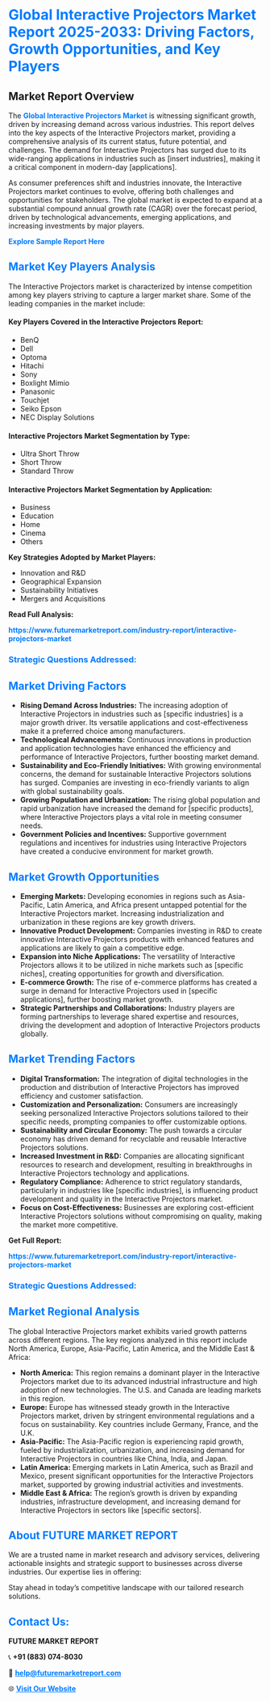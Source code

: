 <h1 style="color: #007BFF;">Global Interactive Projectors Market Report 2025-2033: Driving Factors, Growth Opportunities, and Key Players</h1>

<section id="overview">
<h2>Market Report Overview</h2>
<p>The <a href="https://www.futuremarketreport.com/industry-report/interactive-projectors-market" style="color: #007BFF; text-decoration: none;"><strong>Global Interactive Projectors Market</strong></a> is witnessing significant growth, driven by increasing demand across various industries. This report delves into the key aspects of the Interactive Projectors market, providing a comprehensive analysis of its current status, future potential, and challenges. The demand for Interactive Projectors has surged due to its wide-ranging applications in industries such as [insert industries], making it a critical component in modern-day [applications].</p>
<p>As consumer preferences shift and industries innovate, the Interactive Projectors market continues to evolve, offering both challenges and opportunities for stakeholders. The global market is expected to expand at a substantial compound annual growth rate (CAGR) over the forecast period, driven by technological advancements, emerging applications, and increasing investments by major players.</p>
</section>

<section id="overview">
<p><a href="https://www.futuremarketreport.com/request-sample/reportId=107118" style="color: #007BFF; text-decoration: none;"><strong>Explore Sample Report Here</strong></a></p>
</section>

<section id="key-players">
<h2 style="color: #007BFF;">Market Key Players Analysis</h2>
<p>The Interactive Projectors market is characterized by intense competition among key players striving to capture a larger market share. Some of the leading companies in the market include:</p>
<h4>Key Players Covered in the Interactive Projectors Report:</h4>
<ul><li>BenQ</li><li>Dell</li><li>Optoma</li><li>Hitachi</li><li>Sony</li><li>Boxlight Mimio</li><li>Panasonic</li><li>Touchjet</li><li>Seiko Epson</li><li>NEC Display Solutions</li></ul>
<h4>Interactive Projectors Market Segmentation by Type:</h4>
<ul><li>Ultra Short Throw</li><li>Short Throw</li><li>Standard Throw</li></ul>

<h4>Interactive Projectors Market Segmentation by Application:</h4>
<ul><li>Business</li><li>Education</li><li>Home</li><li>Cinema</li><li>Others</li></ul>
<p><strong>Key Strategies Adopted by Market Players:</strong></p>
<ul>
<li>Innovation and R&D</li>
<li>Geographical Expansion</li>
<li>Sustainability Initiatives</li>
<li>Mergers and Acquisitions</li>
</ul>
</section>

<section>
<p><strong>Read Full Analysis: </strong></p><a href="https://www.futuremarketreport.com/industry-report/interactive-projectors-market" style="color: #007BFF; text-decoration: none;"><strong>https://www.futuremarketreport.com/industry-report/interactive-projectors-market</strong></a>
<h3 style="color: #007BFF;">Strategic Questions Addressed:</h3>
</section>

<section id="driving-factors">
<h2 style="color: #007BFF;">Market Driving Factors</h2>
<ul>
<li><strong>Rising Demand Across Industries:</strong> The increasing adoption of Interactive Projectors in industries such as [specific industries] is a major growth driver. Its versatile applications and cost-effectiveness make it a preferred choice among manufacturers.</li>
<li><strong>Technological Advancements:</strong> Continuous innovations in production and application technologies have enhanced the efficiency and performance of Interactive Projectors, further boosting market demand.</li>
<li><strong>Sustainability and Eco-Friendly Initiatives:</strong> With growing environmental concerns, the demand for sustainable Interactive Projectors solutions has surged. Companies are investing in eco-friendly variants to align with global sustainability goals.</li>
<li><strong>Growing Population and Urbanization:</strong> The rising global population and rapid urbanization have increased the demand for [specific products], where Interactive Projectors plays a vital role in meeting consumer needs.</li>
<li><strong>Government Policies and Incentives:</strong> Supportive government regulations and incentives for industries using Interactive Projectors have created a conducive environment for market growth.</li>
</ul>
</section>

<section id="growth-opportunities">
<h2 style="color: #007BFF;">Market Growth Opportunities</h2>
<ul>
<li><strong>Emerging Markets:</strong> Developing economies in regions such as Asia-Pacific, Latin America, and Africa present untapped potential for the Interactive Projectors market. Increasing industrialization and urbanization in these regions are key growth drivers.</li>
<li><strong>Innovative Product Development:</strong> Companies investing in R&D to create innovative Interactive Projectors products with enhanced features and applications are likely to gain a competitive edge.</li>
<li><strong>Expansion into Niche Applications:</strong> The versatility of Interactive Projectors allows it to be utilized in niche markets such as [specific niches], creating opportunities for growth and diversification.</li>
<li><strong>E-commerce Growth:</strong> The rise of e-commerce platforms has created a surge in demand for Interactive Projectors used in [specific applications], further boosting market growth.</li>
<li><strong>Strategic Partnerships and Collaborations:</strong> Industry players are forming partnerships to leverage shared expertise and resources, driving the development and adoption of Interactive Projectors products globally.</li>
</ul>
</section>

<section id="trending-factors">
<h2 style="color: #007BFF;">Market Trending Factors</h2>
<ul>
<li><strong>Digital Transformation:</strong> The integration of digital technologies in the production and distribution of Interactive Projectors has improved efficiency and customer satisfaction.</li>
<li><strong>Customization and Personalization:</strong> Consumers are increasingly seeking personalized Interactive Projectors solutions tailored to their specific needs, prompting companies to offer customizable options.</li>
<li><strong>Sustainability and Circular Economy:</strong> The push towards a circular economy has driven demand for recyclable and reusable Interactive Projectors solutions.</li>
<li><strong>Increased Investment in R&D:</strong> Companies are allocating significant resources to research and development, resulting in breakthroughs in Interactive Projectors technology and applications.</li>
<li><strong>Regulatory Compliance:</strong> Adherence to strict regulatory standards, particularly in industries like [specific industries], is influencing product development and quality in the Interactive Projectors market.</li>
<li><strong>Focus on Cost-Effectiveness:</strong> Businesses are exploring cost-efficient Interactive Projectors solutions without compromising on quality, making the market more competitive.</li>
</ul>
</section>

<section>
<p><strong>Get Full Report: </strong></p><a href="https://www.futuremarketreport.com/industry-report/interactive-projectors-market" style="color: #007BFF; text-decoration: none;"><strong>https://www.futuremarketreport.com/industry-report/interactive-projectors-market</strong></a>
<h3 style="color: #007BFF;">Strategic Questions Addressed:</h3>
</section>


<section id="regional-analysis">
<h2 style="color: #007BFF;">Market Regional Analysis</h2>
<p>The global Interactive Projectors market exhibits varied growth patterns across different regions. The key regions analyzed in this report include North America, Europe, Asia-Pacific, Latin America, and the Middle East & Africa:</p>
<ul>
<li><strong>North America:</strong> This region remains a dominant player in the Interactive Projectors market due to its advanced industrial infrastructure and high adoption of new technologies. The U.S. and Canada are leading markets in this region.</li>
<li><strong>Europe:</strong> Europe has witnessed steady growth in the Interactive Projectors market, driven by stringent environmental regulations and a focus on sustainability. Key countries include Germany, France, and the U.K.</li>
<li><strong>Asia-Pacific:</strong> The Asia-Pacific region is experiencing rapid growth, fueled by industrialization, urbanization, and increasing demand for Interactive Projectors in countries like China, India, and Japan.</li>
<li><strong>Latin America:</strong> Emerging markets in Latin America, such as Brazil and Mexico, present significant opportunities for the Interactive Projectors market, supported by growing industrial activities and investments.</li>
<li><strong>Middle East & Africa:</strong> The region’s growth is driven by expanding industries, infrastructure development, and increasing demand for Interactive Projectors in sectors like [specific sectors].</li>
</ul>
</section>

<footer>
<h2 style="color: #007BFF;">About FUTURE MARKET REPORT</h2>
<p>We are a trusted name in market research and advisory services, delivering actionable insights and strategic support to businesses across diverse industries. Our expertise lies in offering:</p>

<p>Stay ahead in today’s competitive landscape with our tailored research solutions.</p>

<h2 style="color: #007BFF;">Contact Us:</h2>
<p><strong>FUTURE MARKET REPORT</strong></p>
<p>📞 <strong>+91 (883) 074-8030</strong></p>
<p>📧 <strong><a href="mailto:help@futuremarketreport.com" style="color: #007BFF;">help@futuremarketreport.com</a></strong></p>
<p>🌐 <strong><a href="https://www.futuremarketreport.com/" style="color: #007BFF;">Visit Our Website</a></strong></p>
</footer>